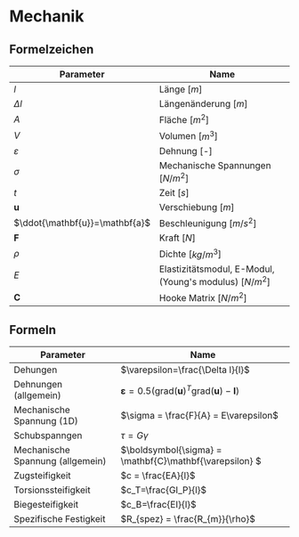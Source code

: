 # Mechanik
## Formelzeichen
| Parameter|Name |
|---|---|
| $l$| Länge [$m$]|
| $\Delta l$| Längenänderung [$m$]|
| $A$| Fläche [$m^2$]|
| $V$| Volumen [$m^3$]|
| $\varepsilon$| Dehnung [-] |
| $\sigma$| Mechanische Spannungen [$N/m^2$] |
| $t$| Zeit [$s$] |
| $\mathbf{u}$| Verschiebung [$m$] |
| $\ddot{\mathbf{u}}=\mathbf{a}$| Beschleunigung [$m/s^2$] |
| $\mathbf{F}$| Kraft [$N$] |
| $\rho$| Dichte [$kg/m^3$]|
| $E$| Elastizitätsmodul, E-Modul, (Young's modulus) [$N/m^2$] |
| $\mathbf{C}$| Hooke Matrix [$N/m^2$] |


## Formeln
| Parameter|Name |
|---|---|
| Dehungen| $\varepsilon=\frac{\Delta l}{l}$ |
|Dehnungen (allgemein)| $\boldsymbol{\varepsilon}=0.5\left(\text{grad}(\mathbf{u})^T\text{grad}(\mathbf{u})-\mathbf{I}\right)$|
|Mechanische Spannung (1D) | $\sigma = \frac{F}{A} = E\varepsilon$ |
|Schubspanngen | $\tau = G\gamma$ |
|Mechanische Spannung (allgemein) | $\boldsymbol{\sigma} = \mathbf{C}\mathbf{\varepsilon} $ |
|Zugsteifigkeit | $c = \frac{EA}{l}$ |
|Torsionssteifigkeit | $c_T=\frac{GI_P}{l}$ |
|Biegesteifigkeit | $c_B=\frac{EI}{l}$|
|Spezifische Festigkeit | $R_{spez} = \frac{R_{m}}{\rho}$ |